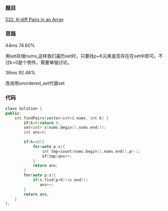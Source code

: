 ### 题目
[532. K-diff Pairs in an Array]()
### 思路
44ms 74.60%

用set存储nums,这样我们遍历set时，只要找p+K元素是否存在在set中即可。不过k=0是个例外，需要单独讨论。

36ms 92.46%

改进用unordered_set代替set
### 代码
```c++
class Solution {
public:
    int findPairs(vector<int>& nums, int k) {
        if(k<0)return 0;
        set<int> s(nums.begin(),nums.end());
        int ans=0;
        
        if(k==0){
            for(auto p:s){
                int tmp=count(nums.begin(),nums.end(),p)-1;
                if(tmp)ans++;
            }
            return ans;
        }
        for(auto p:s){
            if(s.find(p+k)!=s.end())
               ans++;
        }
        return ans;
    }
};
```
